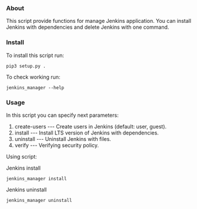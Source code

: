 ### About 

This script provide functions for manage Jenkins application. You can install Jenkins with dependencies and delete Jenkins with one command.

### Install 

To install this script run: 

```
pip3 setup.py .
```

To check working run: 

```
jenkins_manager --help
```

### Usage

In this script you can specify next parameters:

1) create-users --- Create users in Jenkins (default: user, guest).
2) install --- Install LTS version of Jenkins with dependencies.
3) uninstall --- Uninstall Jenkins with files.
4) verify --- Verifying security policy.

Using script:

Jenkins install
```
jenkins_manager install
```

Jenkins uninstall
```
jenkins_manager uninstall
```
